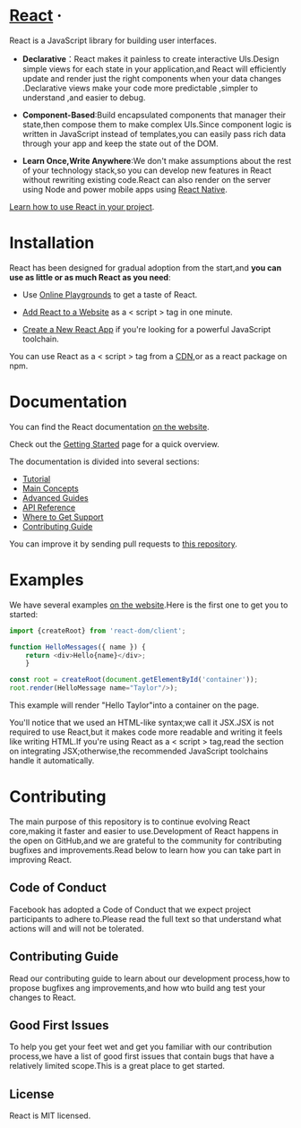 # [React](https://reactjs.org/) ·
React is a JavaScript library for building user interfaces.
* **Declarative**：React makes it painless to create interactive UIs.Design simple views for each state in your application,and React will efficiently update and render just the right components when your data changes .Declarative views make your code more predictable ,simpler to understand ,and easier to debug.
* **Component-Based**:Build encapsulated components that manager their state,then compose them to make complex UIs.Since component logic is written in JavaScript instead of templates,you can easily pass rich data through your app and keep the state out of the DOM.

* **Learn Once,Write Anywhere**:We don't make assumptions about the rest of your technology stack,so you can develop new features in React without rewriting existing code.React can also render on the server using Node and power mobile apps using [React Native](https://reactnative.dev/).  

[Learn how to use React in your project](https://reactjs.org/docs/getting-started.html).

# Installation
React has been designed for gradual adoption from the start,and **you can use as little or as much React as you need**:
* Use [Online Playgrounds](https://reactjs.org/docs/getting-started.html#online-playgrounds) to get a taste of React.

* [Add React to a Website](https://reactjs.org/docs/add-react-to-a-website.html) as a < script > tag in one minute.
* [Create a New React App](https://reactjs.org/docs/create-a-new-react-app.html) if you're looking for a  powerful JavaScript toolchain.

You can use React as a < script > tag from a [CDN](https://reactjs.org/docs/cdn-links.html),or as a react package on npm.

# Documentation
You can find the React documentation [on the website]().

Check out the [Getting Started]() page for a quick overview.

The documentation is divided into several sections:

* [Tutorial]()
* [Main Concepts]()
* [Advanced Guides]()
* [API Reference]()
* [Where to Get Support]()
* [Contributing Guide]()

You can improve it by sending pull requests to [this repository]().

# Examples
We have several  examples [on the website]().Here is the first one to get you to started: 

```js
import {createRoot} from 'react-dom/client';

function HelloMessages({ name }) {
    return <div>Hello{name}</div>;
    }

const root = createRoot(document.getElementById('container'));
root.render(HelloMessage name="Taylor"/>);
```

This example will render "Hello Taylor"into a container on the page.

You'll notice that we used an HTML-like syntax;we call it JSX.JSX is not required to use React,but it makes code more readable and writing it feels like writing HTML.If you're using React as a < script > tag,read the section on integrating JSX;otherwise,the recommended JavaScript toolchains handle it automatically. 

# Contributing
The main purpose of this repository is to continue evolving React core,making it faster and easier to use.Development of React happens in the open on GitHub,and we are grateful to the community for contributing bugfixes and improvements.Read below to learn how you can take part in improving React.

## Code of Conduct
Facebook has adopted a Code of Conduct that we expect project participants to adhere to.Please read the full text so that understand what actions will and will not be tolerated.

## Contributing Guide
Read our contributing guide to learn about our development process,how to propose bugfixes ang improvements,and how wto build ang test your changes to React.

## Good First Issues
To help you get your feet wet and get you familiar with our contribution process,we have a list of good first issues that contain bugs that have a relatively limited scope.This is a great place to get started.

## License
React is MIT licensed.